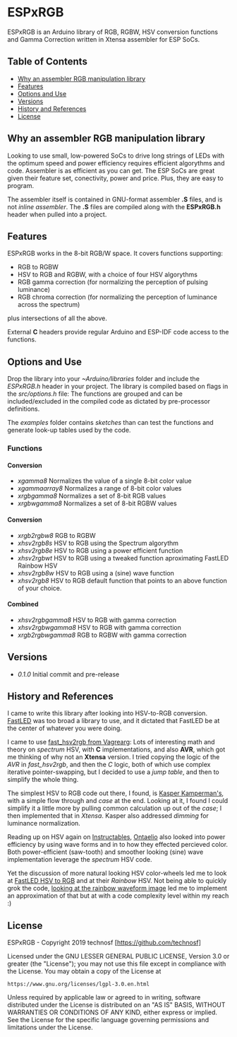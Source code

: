 # ESPxRGB 

ESPxRGB is an Arduino library of RGB, RGBW, HSV conversion functions and Gamma Correction written in Xtensa assembler for ESP SoCs.

## Table of Contents 

- [Why an assembler RGB manipulation library](#why-an-assembler-rgb-manipulation-library)
- [Features](#features)
- [Options and Use](#options-and-use)
- [Versions](#versions)
- [History and References](#history_and_references)
- [License](#license)

## Why an assembler RGB manipulation library 

Looking to use small, low-powered SoCs to drive long strings of LEDs with the optimum speed and power efficiency requires efficient algorythms and code. Assembler is as efficient as you can get. The ESP SoCs are great given their feature set, conectivity, power and price. Plus, they are easy to program.

The assembler itself is contained in GNU-format assembler **.S** files, and is not _inline assembler_. The **.S** files are compiled along with the **ESPxRGB.h** header when pulled into a project.

## Features 

ESPxRGB works in the 8-bit RGB/W space. It covers functions supporting:
* RGB to RGBW
* HSV to RGB and RGBW, with a choice of four HSV algorythms
* RGB gamma correction (for normalizing the perception of pulsing luminance)
* RGB chroma correction (for normalizing the perception of luminance across the spectrum)

plus intersections of all the above.

External **C** headers provide regular Arduino and ESP-IDF code access to the functions.

## Options and Use

Drop the library into your *~Arduino/libraries* folder and include the *ESPxRGB.h* header in your project.
The library is compiled based on flags in the *src/options.h* file:
The functions are grouped and can be included/excluded in the compiled code as dictated by pre-processor definitions.

The *examples* folder contains *sketches* than can test the functions and generate look-up tables used by the code.

### Functions

#### Conversion

* *xgamma8* Normalizes the value of a single 8-bit color value 
* *xgammaarray8*    Normalizes a range of 8-bit color values 
* *xrgbgamma8* Normalizes a set of 8-bit RGB values 
* *xrgbwgamma8* Normalizes a set of 8-bit RGBW values 

#### Conversion

* *xrgb2rgbw8* RGB to RGBW
* *xhsv2rgb8s* HSV to RGB using the Spectrum algorythm
* *xhsv2rgb8e*  HSV to RGB using a power efficient function
* *xhsv2rgbwt*   HSV to RGB using a tweaked function aproximating FastLED Rainbow HSV 
* *xhsv2rgb8w*   HSV to RGB using a (sine) wave function
* *xhsv2rgb8*   HSV to RGB default function that points to an above function of your choice.

#### Combined 

* *xhsv2rgbgamma8*  HSV to RGB with gamma correction
* *xhsv2rgbwgamma8* HSV to RGB with gamma correction
* *xrgb2rgbwgamma8* RGB to RGBW with gamma correction

 
##  Versions

* _0.1.0_	Initial commit and pre-release


## History and References

I came to write this library after looking into HSV-to-RGB conversion. [FastLED](https://github.com/FastLED/FastLED) was too broad a library to use, and it dictated that FastLED be at the center of whatever you were doing. 

I came to use [fast_hsv2rgb from Vagrearg](http://www.vagrearg.org/content/hsvrgb): Lots of interesting math and theory on _spectrum_ HSV, with **C** implementations, and also **AVR**, which got me thinking of why not an **Xtensa** version. I tried copying the logic of the _AVR_ in _fast_hsv2rgb_, and then the _C_ logic, both of which use complex iterative pointer-swapping, but I decided to use a _jump table_, and then to simplify the whole thing.

The simplest HSV to RGB code out there, I found, is [Kasper Kamperman's](https://www.kasperkamperman.com/blog/arduino/arduino-programming-hsb-to-rgb/), with a simple flow through and _case_ at the end. Looking at it, I found I could simplify it a little more by pulling common calculation up out of the _case_; I then implemented that in _Xtensa_. Kasper also addressed _dimming_ for luminance normalization.

Reading up on HSV again on [Instructables](https://www.instructables.com/id/How-to-Make-Proper-Rainbow-and-Random-Colors-With-/), [Ontaelio](https://www.instructables.com/member/Ontaelio/) also looked into power efficiency by using wave forms and in to how they effected percieved color. Both power-efficient (saw-tooth) and smoother looking (sine) wave implementation leverage the _spectrum_ HSV code.

Yet the discussion of more natural looking HSV color-wheels led me to look at [FastLED HSV to RGB](https://github.com/FastLED/FastLED/wiki/FastLED-HSV-Colors) and at their _Rainbow_ HSV. Not being able to quickly grok the code, [looking at the rainbow waveform image](https://raw.github.com/FastLED/FastLED/gh-pages/images/HSV-rainbow-with-desc.jpg) led me to implement an approximation of that but at with a code complexity level within my reach :)


## License 

ESPxRGB - Copyright 2019  technosf  [https://github.com/technosf]

Licensed under the GNU LESSER GENERAL PUBLIC LICENSE, Version 3.0 or greater (the "License");
you may not use this file except in compliance with the License.
You may obtain a copy of the License at

	https://www.gnu.org/licenses/lgpl-3.0.en.html

Unless required by applicable law or agreed to in writing, software
distributed under the License is distributed on an "AS IS" BASIS,
WITHOUT WARRANTIES OR CONDITIONS OF ANY KIND, either express or implied.
See the License for the specific language governing permissions and
limitations under the License.
